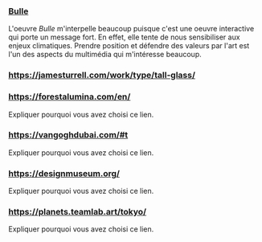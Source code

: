 ### [Bulle](https://www.onf.ca/interactif/bulle/) 
L'oeuvre *Bulle* m'interpelle beaucoup puisque c'est une oeuvre interactive qui porte un message fort. En effet, elle tente de nous sensibiliser aux enjeux climatiques. Prendre position et défendre des valeurs par l'art est l'un des aspects du multimédia qui m'intéresse beaucoup. 

### https://jamesturrell.com/work/type/tall-glass/


### https://forestalumina.com/en/
Expliquer pourquoi vous avez choisi ce lien.

### https://vangoghdubai.com/#t
Expliquer pourquoi vous avez choisi ce lien.  

### https://designmuseum.org/
Expliquer pourquoi vous avez choisi ce lien. 

### https://planets.teamlab.art/tokyo/
Expliquer pourquoi vous avez choisi ce lien. 
